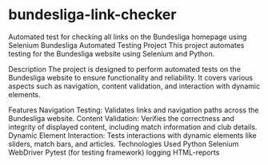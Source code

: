 # bundesliga-link-checker
Automated test for checking all links on the Bundesliga homepage using Selenium
Bundesliga Automated Testing Project
This project automates testing for the Bundesliga website using Selenium and Python.

Description
The project is designed to perform automated tests on the Bundesliga website to ensure functionality and reliability. It covers various aspects such as navigation, content validation, and interaction with dynamic elements.

Features
Navigation Testing: Validates links and navigation paths across the Bundesliga website.
Content Validation: Verifies the correctness and integrity of displayed content, including match information and club details.
Dynamic Element Interaction: Tests interactions with dynamic elements like sliders, match bars, and articles.
Technologies Used
Python
Selenium WebDriver
Pytest (for testing framework)
logging
HTML-reports
